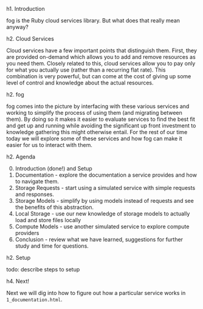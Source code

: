 h1. Introduction

fog is the Ruby cloud services library.  But what does that really mean anyway?

h2. Cloud Services

Cloud services have a few important points that distinguish them.  First, they are provided on-demand which allows you to add and remove resources as you need them.  Closely related to this, cloud services allow you to pay only for what you actually use (rather than a recurring flat rate). This combination is very powerful, but can come at the cost of giving up some level of control and knowledge about the actual resources.

h2. fog

fog comes into the picture by interfacing with these various services and working to simplify the process of using them (and migrating between them). By doing so it makes it easier to evaluate services to find the best fit and get up and running while avoiding the significant up front investment to knowledge gathering this might otherwise entail. For the rest of our time today we will explore some of these services and how fog can make it easier for us to interact with them.

h2. Agenda

0. Introduction (done!) and Setup
1. Documentation - explore the documentation a service provides and how to navigate them.
2. Storage Requests - start using a simulated service with simple requests and responses.
3. Storage Models - simplify by using models instead of requests and see the benefits of this abstraction.
4. Local Storage - use our new knowledge of storage models to actually load and store files locally
5. Compute Models - use another simulated service to explore compute providers
6. Conclusion - review what we have learned, suggestions for further study and time for questions.

h2. Setup

  todo: describe steps to setup

h4. Next!

Next we will dig into how to figure out how a particular service works in `1_documentation.html`.
